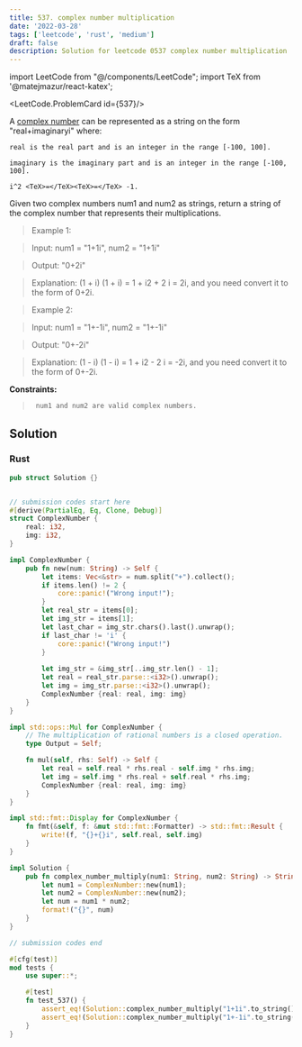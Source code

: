 ```yaml
---
title: 537. complex number multiplication
date: '2022-03-28'
tags: ['leetcode', 'rust', 'medium']
draft: false
description: Solution for leetcode 0537 complex number multiplication
---
```

import LeetCode from "@/components/LeetCode";
import TeX from '@matejmazur/react-katex';

<LeetCode.ProblemCard id={537}/>
 

  A [complex number](https://en.wikipedia.org/wiki/Complex_number) can be represented as a string on the form "real+imaginaryi" where:

  

  	real is the real part and is an integer in the range [-100, 100].

  	imaginary is the imaginary part and is an integer in the range [-100, 100].

  	i^2 <TeX>=</TeX><TeX>=</TeX> -1.

  

  Given two complex numbers num1 and num2 as strings, return a string of the complex number that represents their multiplications.

   

 >   Example 1:

  

 >   Input: num1 <TeX>=</TeX> "1+1i", num2 <TeX>=</TeX> "1+1i"

 >   Output: "0+2i"

 >   Explanation: (1 + i)  (1 + i) <TeX>=</TeX> 1 + i2 + 2  i <TeX>=</TeX> 2i, and you need convert it to the form of 0+2i.

  

 >   Example 2:

  

 >   Input: num1 <TeX>=</TeX> "1+-1i", num2 <TeX>=</TeX> "1+-1i"

 >   Output: "0+-2i"

 >   Explanation: (1 - i)  (1 - i) <TeX>=</TeX> 1 + i2 - 2  i <TeX>=</TeX> -2i, and you need convert it to the form of 0+-2i.

  

   

  **Constraints:**

  

 >   	num1 and num2 are valid complex numbers.


## Solution
### Rust
```rust
pub struct Solution {}


// submission codes start here
#[derive(PartialEq, Eq, Clone, Debug)]
struct ComplexNumber {
    real: i32,
    img: i32,
}

impl ComplexNumber {
    pub fn new(num: String) -> Self {
        let items: Vec<&str> = num.split("+").collect();
        if items.len() != 2 {
            core::panic!("Wrong input!");
        }
        let real_str = items[0];
        let img_str = items[1];
        let last_char = img_str.chars().last().unwrap();
        if last_char != 'i' {
            core::panic!("Wrong input!")
        }
        
        let img_str = &img_str[..img_str.len() - 1];
        let real = real_str.parse::<i32>().unwrap();
        let img = img_str.parse::<i32>().unwrap();
        ComplexNumber {real: real, img: img}
    }
}

impl std::ops::Mul for ComplexNumber {
    // The multiplication of rational numbers is a closed operation.
    type Output = Self;

    fn mul(self, rhs: Self) -> Self {
        let real = self.real * rhs.real - self.img * rhs.img;
        let img = self.img * rhs.real + self.real * rhs.img;
        ComplexNumber {real: real, img: img}
    }
}

impl std::fmt::Display for ComplexNumber {
    fn fmt(&self, f: &mut std::fmt::Formatter) -> std::fmt::Result {
        write!(f, "{}+{}i", self.real, self.img)
    }
}

impl Solution {
    pub fn complex_number_multiply(num1: String, num2: String) -> String {
        let num1 = ComplexNumber::new(num1);
        let num2 = ComplexNumber::new(num2);
        let num = num1 * num2;
        format!("{}", num)
    }
}

// submission codes end

#[cfg(test)]
mod tests {
    use super::*;

    #[test]
    fn test_537() {
        assert_eq!(Solution::complex_number_multiply("1+1i".to_string(), "1+1i".to_string()), "0+2i".to_string());
        assert_eq!(Solution::complex_number_multiply("1+-1i".to_string(), "1+-1i".to_string()), "0+-2i".to_string());
    }
}

```
